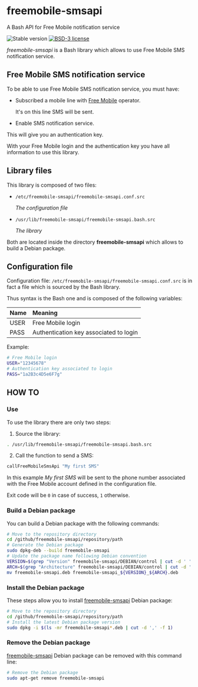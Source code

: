 # freemobile-smsapi

A Bash API for Free Mobile notification service

![Stable version](https://img.shields.io/badge/stable-1.0.2-blue.svg)
[![BSD-3 license](https://img.shields.io/badge/license-BSD--3--Clause-428F7E.svg)](https://tldrlegal.com/license/bsd-3-clause-license-%28revised%29)

*freemobile-smsapi* is a Bash library which allows to use Free Mobile SMS notification service.

## Free Mobile SMS notification service

To be able to use Free Mobile SMS notification service, you must have:

 * Subscribed a mobile line with [Free Mobile](https://mobile.free.fr) operator.

   It's on this line SMS will be sent.

 * Enable SMS notification service.

  This will give you an authentication key.

With your Free Mobile login and the authentication key you have all information to use this library.

## Library files

This library is composed of two files:

 * `/etc/freemobile-smsapi/freemobile-smsapi.conf.src`

	*The configuration file*

 * `/usr/lib/freemobile-smsapi/freemobile-smsapi.bash.src`

	*The library*

Both are located inside the directory **freemobile-smsapi** which allows to build a Debian package.

## Configuration file

Configuration file: `/etc/freemobile-smsapi/freemobile-smsapi.conf.src` is in fact a file which is sourced by the Bash library.

Thus syntax is the Bash one and is composed of the following variables:

| Name | Meaning                                |
|:-----|:---------------------------------------|
| USER | Free Mobile login                      |
| PASS | Authentication key associated to login |

Example:

```bash
# Free Mobile login
USER="12345678"
# Authentication key associated to login
PASS="1a2B3c4D5e6F7g"
```

## HOW TO

### Use

To use the library there are only two steps:

1. Source the library:
```bash
. /usr/lib/freemobile-smsapi/freemobile-smsapi.bash.src
```
2. Call the function to send a SMS:
```bash
callFreeMobileSmsApi "My first SMS"
```

In this example *My first SMS* will be sent to the phone number associated with the Free Mobile account defined in the configuration file.

Exit code will be `0` in case of success, `1` otherwise.

### Build a Debian package

You can build a Debian package with the following commands:

```bash
# Move to the repository directory
cd /github/freemobile-smsapi/repository/path
# Generate the Debian package
sudo dpkg-deb --build freemobile-smsapi
# Update the package name following Debian convention
VERSION=$(grep "Version" freemobile-smsapi/DEBIAN/control | cut -d ' ' -f 2)
ARCH=$(grep "Architecture" freemobile-smsapi/DEBIAN/control | cut -d ' ' -f 2)
mv freemobile-smsapi.deb freemobile-smsapi_${VERSION}_${ARCH}.deb
```

### Install the Debian package

These steps allow you to install [freemobile-smsapi](http://github.com/cyosp/freemobile-smsapi) Debian package:

```bash
# Move to the repository directory
cd /github/freemobile-smsapi/repository/path
# Install the latest Debian package version
sudo dpkg -i $(ls -mr freemobile-smsapi*.deb | cut -d ',' -f 1)
```

### Remove the Debian package

[freemobile-smsapi](http://github.com/cyosp/freemobile-smsapi) Debian package can be removed with this command line:

```bash
# Remove the Debian package
sudo apt-get remove freemobile-smsapi
```
